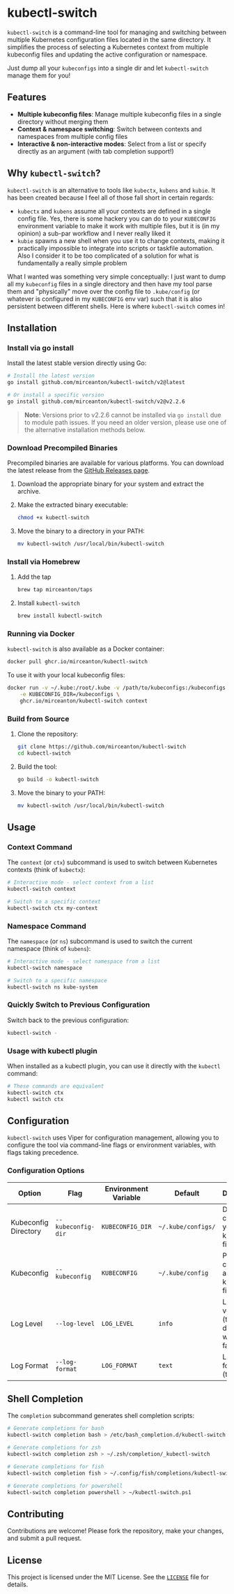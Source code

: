 # kubectl-switch

`kubectl-switch` is a command-line tool for managing and switching between multiple Kubernetes configuration files located in the same directory. It simplifies the process of selecting a Kubernetes context from multiple kubeconfig files and updating the active configuration or namespace.

Just dump all your `kubeconfigs` into a single dir and let `kubectl-switch` manage them for you!

## Features

- **Multiple kubeconfig files**: Manage multiple kubeconfig files in a single directory without merging them
- **Context & namespace switching**: Switch between contexts and namespaces from multiple config files
- **Interactive & non-interactive modes**: Select from a list or specify directly as an argument (with tab completion support!)

## Why `kubectl-switch`?

`kubectl-switch` is an alternative to tools like `kubectx`, `kubens` and `kubie`. It has been created because I feel all of those fall short in certain regards:

- `kubectx` and `kubens` assume all your contexts are defined in a single config file. Yes, there is some hackery you can do to your `KUBECONFIG` environment variable to make it work with multiple files, but it is (in my opinion) a sub-par workflow and I never really liked it
- `kubie` spawns a new shell when you use it to change contexts, making it practically impossible to integrate into scripts or taskfile automation. Also I consider it to be too complicated of a solution for what is fundamentally a really simple problem

What I wanted was something very simple conceptually: I just want to dump all my `kubeconfig` files in a single directory and then have my tool parse them and "physically" move over the config file to `.kube/config` (or whatever is configured in my `KUBECONFIG` env var) such that it is also persistent between different shells. Here is where `kubectl-switch` comes in!

## Installation

### Install via go install

Install the latest stable version directly using Go:

```bash
# Install the latest version
go install github.com/mirceanton/kubectl-switch/v2@latest

# Or install a specific version
go install github.com/mirceanton/kubectl-switch/v2@v2.2.6
```

> **Note**: Versions prior to v2.2.6 cannot be installed via `go install` due to module path issues. If you need an older version, please use one of the alternative installation methods below.

### Download Precompiled Binaries

Precompiled binaries are available for various platforms. You can download the latest release from the [GitHub Releases page](https://github.com/mirceanton/kubectl-switch/releases/latest).

1. Download the appropriate binary for your system and extract the archive.
2. Make the extracted binary executable:

   ```bash
   chmod +x kubectl-switch
   ```

3. Move the binary to a directory in your PATH:

   ```bash
   mv kubectl-switch /usr/local/bin/kubectl-switch
   ```

### Install via Homebrew

1. Add the tap

   ```bash
   brew tap mirceanton/taps
   ```

2. Install `kubectl-switch`

   ```bash
   brew install kubectl-switch
   ```

### Running via Docker

`kubectl-switch` is also available as a Docker container:

```bash
docker pull ghcr.io/mirceanton/kubectl-switch
```

To use it with your local kubeconfig files:

```bash
docker run -v ~/.kube:/root/.kube -v /path/to/kubeconfigs:/kubeconfigs \
    -e KUBECONFIG_DIR=/kubeconfigs \
    ghcr.io/mirceanton/kubectl-switch context
```

### Build from Source

1. Clone the repository:

   ```bash
   git clone https://github.com/mirceanton/kubectl-switch
   cd kubectl-switch
   ```

2. Build the tool:

   ```bash
   go build -o kubectl-switch
   ```

3. Move the binary to your PATH:

   ```bash
   mv kubectl-switch /usr/local/bin/kubectl-switch
   ```

## Usage

### Context Command

The `context` (or `ctx`) subcommand is used to switch between Kubernetes contexts (think of `kubectx`):

```bash
# Interactive mode - select context from a list
kubectl-switch context

# Switch to a specific context
kubectl-switch ctx my-context
```

### Namespace Command

The `namespace` (or `ns`) subcommand is used to switch the current namespace (think of `kubens`):

```bash
# Interactive mode - select namespace from a list
kubectl-switch namespace

# Switch to a specific namespace
kubectl-switch ns kube-system
```

### Quickly Switch to Previous Configuration

Switch back to the previous configuration:

```bash
kubectl-switch -
```

### Usage with kubectl plugin

When installed as a kubectl plugin, you can use it directly with the `kubectl` command:

```sh
# These commands are equivalent
kubectl-switch ctx
kubectl switch ctx
```

## Configuration

`kubectl-switch` uses Viper for configuration management, allowing you to configure the tool via command-line flags or environment variables, with flags taking precedence.

### Configuration Options

| Option               | Flag               | Environment Variable | Default            | Description                                                       |
| -------------------- | ------------------ | -------------------- | ------------------ | ----------------------------------------------------------------- |
| Kubeconfig Directory | `--kubeconfig-dir` | `KUBECONFIG_DIR`     | `~/.kube/configs/` | Directory containing your kubeconfig files                        |
| Kubeconfig           | `--kubeconfig`     | `KUBECONFIG`         | `~/.kube/config`   | Path to the currently active kubeconfig file.                     |
| Log Level            | `--log-level`      | `LOG_LEVEL`          | `info`             | Logging verbosity (trace, debug, info, warn, error, fatal, panic) |
| Log Format           | `--log-format`     | `LOG_FORMAT`         | `text`             | Log output format (text, json)                                    |

## Shell Completion

The `completion` subcommand generates shell completion scripts:

```bash
# Generate completions for bash
kubectl-switch completion bash > /etc/bash_completion.d/kubectl-switch

# Generate completions for zsh
kubectl-switch completion zsh > ~/.zsh/completion/_kubectl-switch

# Generate completions for fish
kubectl-switch completion fish > ~/.config/fish/completions/kubectl-switch.fish

# Generate completions for powershell
kubectl-switch completion powershell > ~/kubectl-switch.ps1
```

## Contributing

Contributions are welcome! Please fork the repository, make your changes, and submit a pull request.

## License

This project is licensed under the MIT License. See the [`LICENSE`](./LICENSE) file for details.
